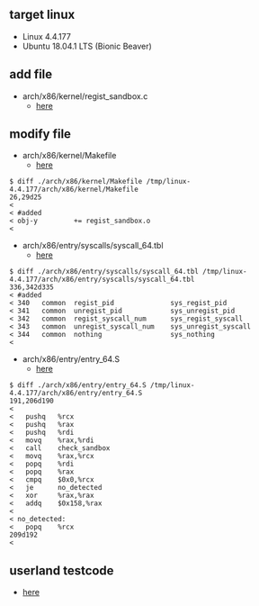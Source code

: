 ## target linux
* Linux 4.4.177
* Ubuntu 18.04.1 LTS (Bionic Beaver)


## add file
* arch/x86/kernel/regist_sandbox.c
	* [here](https://github.com/epcnt19/sandbox/blob/master/arch/x86/kernel/regist_sandbox.c)


## modify file
* arch/x86/kernel/Makefile
	* [here](https://github.com/epcnt19/sandbox/blob/master/arch/x86/kernel/Makefile)

```
$ diff ./arch/x86/kernel/Makefile /tmp/linux-4.4.177/arch/x86/kernel/Makefile 
26,29d25
< 
< #added
< obj-y			+= regist_sandbox.o
< 
```

* arch/x86/entry/syscalls/syscall_64.tbl
	* [here](https://github.com/epcnt19/sandbox/blob/master/arch/x86/entry/syscalls/syscall_64.tbl)

```
$ diff ./arch/x86/entry/syscalls/syscall_64.tbl /tmp/linux-4.4.177/arch/x86/entry/syscalls/syscall_64.tbl 
336,342d335
< #added
< 340	common	regist_pid				sys_regist_pid
< 341	common	unregist_pid			sys_unregist_pid
< 342	common	regist_syscall_num		sys_regist_syscall
< 343	common	unregist_syscall_num	sys_unregist_syscall
< 344	common	nothing					sys_nothing
< 
```

* arch/x86/entry/entry_64.S
	* [here](https://github.com/epcnt19/sandbox/blob/master/arch/x86/entry/entry_64.S)

```
$ diff ./arch/x86/entry/entry_64.S /tmp/linux-4.4.177/arch/x86/entry/entry_64.S 
191,206d190
< 	
< 	pushq	%rcx
< 	pushq	%rax
< 	pushq	%rdi
< 	movq	%rax,%rdi
< 	call	check_sandbox
< 	movq	%rax,%rcx
< 	popq	%rdi
< 	popq	%rax
< 	cmpq	$0x0,%rcx
< 	je		no_detected
< 	xor		%rax,%rax
< 	addq	$0x158,%rax
< 
< no_detected:
< 	popq	%rcx
209d192
< 
```

## userland testcode
* [here](https://gist.github.com/epcnt19/aa809ee865d4076b032987cb9116e479)

